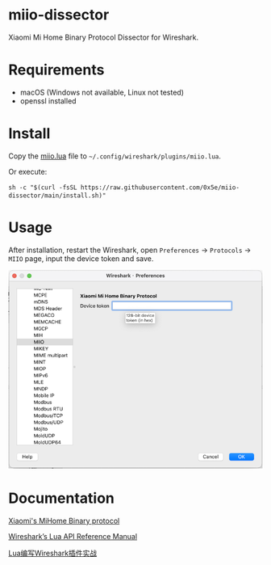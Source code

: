 # miio-dissector
Xiaomi Mi Home Binary Protocol Dissector for Wireshark.

# Requirements

- macOS (Windows not available, Linux not tested)
- openssl installed

# Install

Copy the [miio.lua](https://raw.githubusercontent.com/0x5e/miio-dissector/main/miio.lua) file to `~/.config/wireshark/plugins/miio.lua`.

Or execute:
```shell
sh -c "$(curl -fsSL https://raw.githubusercontent.com/0x5e/miio-dissector/main/install.sh)"
```

# Usage
After installation, restart the Wireshark, open `Preferences` -> `Protocols` -> `MIIO` page, input the device token and save.

![](./screenshot.png)

# Documentation
[Xiaomi's MiHome Binary protocol](https://github.com/OpenMiHome/mihome-binary-protocol/blob/master/doc/PROTOCOL.md)

[Wireshark’s Lua API Reference Manual](https://www.wireshark.org/docs/wsdg_html_chunked/wsluarm_modules.html)

[Lua编写Wireshark插件实战](https://www.zybuluo.com/natsumi/note/77991)
